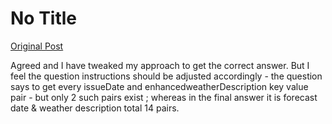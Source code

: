 # No Title

[Original Post](https://discourse.onlinedegree.iitm.ac.in/t/165959/236)

<p>Agreed and I have tweaked my approach to get the correct answer. But I feel the question instructions should be adjusted accordingly - the question says to get every issueDate and enhancedweatherDescription key value pair - but only 2 such pairs exist ; whereas in the final answer it is forecast date &amp; weather description total 14  pairs.</p>